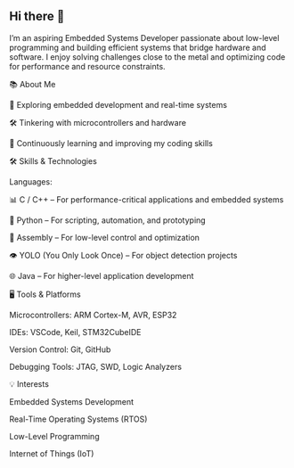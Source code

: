 ## Hi there 👋

<!--
**Kwonsiwoo2/Kwonsiwoo2** is a ✨ _special_ ✨ repository because its `README.md` (this file) appears on your GitHub profile.

Here are some ideas to get you started:

- 🔭 I’m currently working on ...
- 🌱 I’m currently learning ...
- 👯 I’m looking to collaborate on ...
- 🤔 I’m looking for help with ...
- 💬 Ask me about ...
- 📫 How to reach me: ...
- 😄 Pronouns: ...
- ⚡ Fun fact: ...
-->

I’m an aspiring Embedded Systems Developer passionate about low-level programming and building efficient systems that bridge hardware and software. I enjoy solving challenges close to the metal and optimizing code for performance and resource constraints.


📚 About Me

🚀 Exploring embedded development and real-time systems

🛠️ Tinkering with microcontrollers and hardware

📖 Continuously learning and improving my coding skills

🛠️ Skills & Technologies


Languages:

📊 C / C++ – For performance-critical applications and embedded systems

🐍 Python – For scripting, automation, and prototyping

🧠 Assembly – For low-level control and optimization

👁️ YOLO (You Only Look Once) – For object detection projects

🌐 Java – For higher-level application development

🖥️ Tools & Platforms

Microcontrollers: ARM Cortex-M, AVR, ESP32

IDEs: VSCode, Keil, STM32CubeIDE

Version Control: Git, GitHub

Debugging Tools: JTAG, SWD, Logic Analyzers

💡 Interests

Embedded Systems Development

Real-Time Operating Systems (RTOS)

Low-Level Programming

Internet of Things (IoT)
